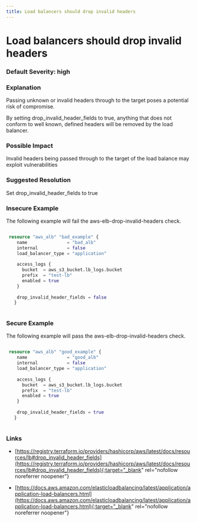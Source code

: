 ```yaml
---
title: Load balancers should drop invalid headers
---
```


# Load balancers should drop invalid headers

### Default Severity: <span class="severity high">high</span>

### Explanation

Passing unknown or invalid headers through to the target poses a potential risk of compromise. 

By setting drop_invalid_header_fields to true, anything that does not conform to well known, defined headers will be removed by the load balancer.

### Possible Impact
Invalid headers being passed through to the target of the load balance may exploit vulnerabilities

### Suggested Resolution
Set drop_invalid_header_fields to true


### Insecure Example

The following example will fail the aws-elb-drop-invalid-headers check.
```terraform

 resource "aws_alb" "bad_example" {
 	name               = "bad_alb"
 	internal           = false
 	load_balancer_type = "application"
 	
 	access_logs {
 	  bucket  = aws_s3_bucket.lb_logs.bucket
 	  prefix  = "test-lb"
 	  enabled = true
 	}
   
 	drop_invalid_header_fields = false
   }
 
```



### Secure Example

The following example will pass the aws-elb-drop-invalid-headers check.
```terraform

 resource "aws_alb" "good_example" {
 	name               = "good_alb"
 	internal           = false
 	load_balancer_type = "application"
 	
 	access_logs {
 	  bucket  = aws_s3_bucket.lb_logs.bucket
 	  prefix  = "test-lb"
 	  enabled = true
 	}
   
 	drop_invalid_header_fields = true
   }
 
```



### Links


- [https://registry.terraform.io/providers/hashicorp/aws/latest/docs/resources/lb#drop_invalid_header_fields](https://registry.terraform.io/providers/hashicorp/aws/latest/docs/resources/lb#drop_invalid_header_fields){:target="_blank" rel="nofollow noreferrer noopener"}

- [https://docs.aws.amazon.com/elasticloadbalancing/latest/application/application-load-balancers.html](https://docs.aws.amazon.com/elasticloadbalancing/latest/application/application-load-balancers.html){:target="_blank" rel="nofollow noreferrer noopener"}



